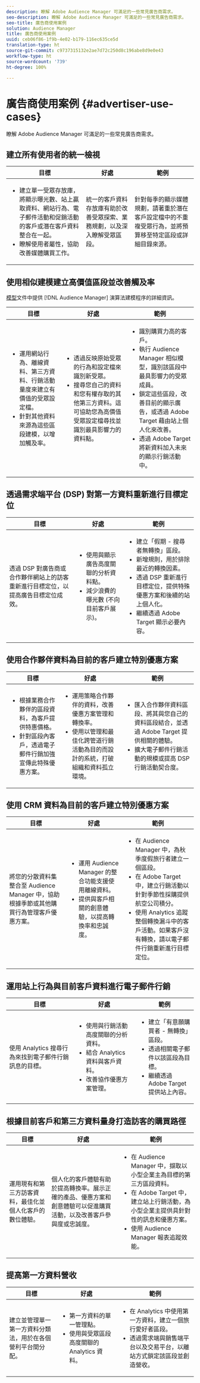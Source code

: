 ```yaml
---
description: 瞭解 Adobe Audience Manager 可滿足的一些常見廣告商需求。
seo-description: 瞭解 Adobe Audience Manager 可滿足的一些常見廣告商需求。
seo-title: 廣告商使用案例
solution: Audience Manager
title: 廣告商使用案例
uuid: ceb06f86-1f9b-4e02-b179-116ec635ce5d
translation-type: ht
source-git-commit: c9737315132e2ae7d72c250d8c196abe8d9e0e43
workflow-type: ht
source-wordcount: '739'
ht-degree: 100%

---
```



# 廣告商使用案例 {#advertiser-use-cases}

瞭解 Adobe Audience Manager 可滿足的一些常見廣告商需求。

<!-- c_adv_use_case.xml -->

## 建立所有使用者的統一檢視

<table id="table_DB2C43F8A8074A229CE23B8772A510BF"> 
 <thead> 
  <tr> 
   <th colname="col1" class="entry"> 目標 </th> 
   <th colname="col2" class="entry"> 好處 </th> 
   <th colname="col3" class="entry"> 範例 </th> 
  </tr> 
 </thead>
 <tbody> 
  <tr> 
   <td colname="col1"> 
    <ul id="ul_F75C5E36CBD84EE7942988CEECE2DA5E"> 
     <li id="li_9485DFA2168C4FC5A7CF4B3EAA7EBE08">建立單一受眾存放庫，將顯示曝光數、站上贏取資料、網站行為、電子郵件活動和促銷活動的客戶或潛在客戶資料整合在一起。 </li> 
     <li id="li_584F7F550A9446F19542EF13A0F5D81B">瞭解使用者屬性，協助改善媒體購買工作。 </li> 
    </ul> </td> 
   <td colname="col2"> 統一的客戶資料存放庫有助於改善受眾探索、業務規劃，以及深入瞭解受眾區段。 </td> 
   <td colname="col3"> 針對每季的顯示媒體規劃，請著重於潛在客戶設定檔中的不重複受眾行為，並將預算移至特定區段或詳細目錄來源。 </td> 
  </tr> 
 </tbody> 
</table>

## 使用相似建模建立高價值區段並改善觸及率

[模型](../features/algorithmic-models/understanding-models.md)文件中提供 [!DNL Audience Manager] 演算法建模程序的詳細資訊。

<table id="table_47456520CA99459B92DACD2047951D2D"> 
 <thead> 
  <tr> 
   <th colname="col1" class="entry"> 目標 </th> 
   <th colname="col2" class="entry"> 好處 </th> 
   <th colname="col3" class="entry"> 範例 </th> 
  </tr>
 </thead>
 <tbody> 
  <tr> 
   <td colname="col1"> 
    <ul id="ul_6B69497AA7F543249FF820B1D5DC604F"> 
     <li id="li_7022E99BC3C6475988B8424528A221A8">運用網站行為、離線資料、第三方資料、行銷活動量度來建立有價值的受眾設定檔。 </li> 
     <li id="li_DBD50B14B3D34D9AB72C42E245406FE8">針對其他資料來源為這些區段建模，以增加觸及率。 </li> 
    </ul> </td> 
   <td colname="col2"> 
    <ul id="ul_CC5448D2EA0646D4AF3547E81DE31FDE"> 
     <li id="li_8F11E40026404C1380F26F6D03952C8E">透過反映原始受眾的行為和設定檔來識別新受眾。 </li> 
     <li id="li_5F67AD849EC145DBB1E52A92BBE2CEE3">搜尋您自己的資料和您有權存取的其他第三方資料。這可協助您為高價值受眾設定檔尋找並識別最具影響力的資料點。 </li> 
    </ul> </td>
   <td colname="col3"> 
    <ul id="ul_EB3707C4449E44F195EE5655B724A9B4"> 
     <li id="li_268E6A408C634E5EAF2D536930EE77C7">識別購買力高的客戶。 </li> 
     <li id="li_217F8D97449D40E798601C904D66FE5A">執行 <span class="keyword"> Audience Manager</span> 相似模型，識別該區段中最具影響力的受眾成員。 </li> 
     <li id="li_FC9CF9B3FE554032AF66E1C3721C83C9">鎖定這些區段，改善目前的顯示廣告，或透過 Adobe Target 藉由站上個人化來改善。 </li> 
     <li id="li_14F94E368C5142718BF6707622D3D8DE">透過 Adobe Target 將新資料加入未來的顯示行銷活動中。 </li> 
    </ul> </td> 
  </tr> 
 </tbody> 
</table>

## 透過需求端平台 (DSP) 對第一方資料重新進行目標定位

<table id="table_26697DC988BD4A6493B4867B903132D7"> 
 <thead> 
  <tr> 
   <th colname="col1" class="entry"> 目標 </th> 
   <th colname="col2" class="entry"> 好處 </th> 
   <th colname="col3" class="entry"> 範例 </th> 
  </tr> 
 </thead>
 <tbody> 
  <tr> 
   <td colname="col1"> 透過 DSP 對廣告商或合作夥伴網站上的訪客重新進行目標定位，以提高廣告目標定位成效。 </td> 
   <td colname="col2"> 
    <ul id="ul_CD4D116AD6FB4A65841A8962B27577C4"> 
     <li id="li_59ED86AE57844EE19D65276914F90EF3">使用與顯示廣告高度關聯的分析資料點。 </li> 
     <li id="li_64E3355511564B629B8C4B8B9B2FB573">減少浪費的曝光數 (不向目前客戶展示)。 </li> 
    </ul> </td> 
   <td colname="col3"> 
    <ul id="ul_15BC75805EA946F2BE33E4F43C3AA1A4"> 
     <li id="li_40B53340C38743A785159D886392EFD6">建立「假期 - 搜尋者無轉換」區段。 </li> 
     <li id="li_10366F799CDC483BA9B6AAD9CAD68EA2">新增規則，用於排除最近的轉換因素。 </li> 
     <li id="li_65B5C367AFBB4C3394AFBB07138320A8">透過 DSP 重新進行目標定位，提供特殊優惠方案和後續的站上個人化。 </li> 
     <li id="li_C88D7C3D72504BBBAA24B09CB805A38F">繼續透過 Adobe Target 顯示必要內容。 </li> 
    </ul> </td> 
  </tr> 
 </tbody> 
</table>

## 使用合作夥伴資料為目前的客戶建立特別優惠方案

<table id="table_D476EA5CE881431A94B98D27C1697A3B"> 
 <thead> 
  <tr> 
   <th colname="col1" class="entry"> 目標 </th> 
   <th colname="col2" class="entry"> 好處 </th> 
   <th colname="col3" class="entry"> 範例 </th> 
  </tr> 
 </thead>
 <tbody> 
  <tr> 
   <td colname="col1"> 
    <ul id="ul_AEE9F72C1E8C4B6B9A2784ECB5403B61"> 
     <li id="li_F5155FA10A664E0AB6BDCCFD2BB95314">根據業務合作夥伴的區段資料，為客戶提供特惠價格。 </li> 
     <li id="li_679868485491412980FDF897A9BB64A4">針對區段內客戶，透過電子郵件行銷加強宣傳此特殊優惠方案。 </li> 
    </ul> </td> 
   <td colname="col2"> 
    <ul id="ul_0C0A0960604143B3A54FA61002ABB233"> 
     <li id="li_CA8748A00624479A8E15437AD9A1EC54">運用策略合作夥伴的資料，改善優惠方案管理和轉換率。 </li> 
     <li id="li_00B0A3039BBD4DF3814C64539C83E4DA">使用以管理和最佳化跨管道行銷活動為目的而設計的系統，打破組織和資料孤立環境。 </li> 
    </ul> </td> 
   <td colname="col3"> 
    <ul id="ul_12770CC183E5433999ED8C055E91DC78"> 
     <li id="li_4CAFD2A7F0F54225ADDCD3C94E8CCEF7">匯入合作夥伴資料區段、將其與您自己的資料區段結合，並透過 Adobe Target 提供相關的體驗。 </li> 
     <li id="li_65F1C7812FC24D44BB41DE6B7276F6AF">擴大電子郵件行銷活動的規模或提高 DSP 行銷活動契合度。 </li> 
    </ul> </td> 
  </tr> 
 </tbody> 
</table>

## 使用 CRM 資料為目前的客戶建立特別優惠方案

<table id="table_A44E3CC858A544ACB875C3FBEEC281CD"> 
 <thead> 
  <tr> 
   <th colname="col1" class="entry"> 目標 </th> 
   <th colname="col2" class="entry"> 好處 </th> 
   <th colname="col3" class="entry"> 範例 </th> 
  </tr> 
 </thead>
 <tbody> 
  <tr> 
   <td colname="col1">將您的分散資料集整合至 <span class="keyword"> Audience Manager</span> 中，協助根據季節或其他購買行為管理客戶優惠方案。 </td> 
   <td colname="col2"> 
    <ul id="ul_CFE6F446C287464B9141C7B6E2581A84"> 
     <li id="li_4308DD38DC014622A08CB0425A9E98F1">運用 <span class="keyword"> Audience Manager</span> 的整合功能支援使用離線資料。 </li> 
     <li id="li_B55C9849C43C483781DC5C3AEAA861F1">提供與客戶相關的創意體驗，以提高轉換率和忠誠度。 </li> 
    </ul> </td> 
   <td colname="col3"> 
    <ul id="ul_739F56A9703F418BBD6F391C2A8A25CA"> 
     <li id="li_24C0DF2B23284764B48B0B4FC2808248">在 <span class="keyword"> Audience Manager</span> 中，為秋季度假旅行者建立一個區段。 </li> 
     <li id="li_C8FE060793AA400CBDF33251B21B79C7">在 Adobe Target 中，建立行銷活動以針對季節性採購提供航空公司積分。 </li> 
     <li id="li_84D729B9AA2E40F8B3EFF6E53C8AA39A">使用 Analytics 追蹤整個轉換漏斗中的客戶活動。如果客戶沒有轉換，請以電子郵件行銷重新進行目標定位。 </li> 
    </ul> </td> 
  </tr> 
 </tbody> 
</table>

## 運用站上行為與目前客戶資料進行電子郵件行銷

<table id="table_29276E12EFC94ACDA981A6EEDDAAA335"> 
 <thead> 
  <tr> 
   <th colname="col1" class="entry"> 目標 </th> 
   <th colname="col2" class="entry"> 好處 </th> 
   <th colname="col3" class="entry"> 範例 </th> 
  </tr> 
 </thead>
 <tbody> 
  <tr> 
   <td colname="col1"> 使用 Analytics 搜尋行為來找到電子郵件行銷訊息的目標。 </td> 
   <td colname="col2"> 
    <ul id="ul_19D86C5CEE13479BA8C860438B82E943"> 
     <li id="li_D7E369BC066841AD80485A1FC7948E1D">使用與行銷活動高度關聯的分析資料。 </li> 
     <li id="li_E905F43E93DD44AB9DB117AED9A4951A">結合 Analytics 資料與客戶資料。 </li> 
     <li id="li_02085338F74E4348981D538B5C060DAA">改善協作優惠方案管理。 </li> 
    </ul> </td> 
   <td colname="col3"> 
    <ul id="ul_018543C7DACD47849F303BC8C26A0A08"> 
     <li id="li_37AB19716B3D4C7BA4106C007A534689">建立「有意願購買者 - 無轉換」區段。 </li> 
     <li id="li_DA5EA7CC922C47788D4D0AED5FEC5164">透過相關電子郵件以該區段為目標。 </li> 
     <li id="li_40085E5A5E2744EEBC38CD19F0F77076">繼續透過 Adobe Target 提供站上內容。 </li> 
    </ul> </td> 
  </tr> 
 </tbody> 
</table>

## 根據目前客戶和第三方資料量身打造訪客的購買路徑

<table id="table_FAAE5C97107244A1B5179DF0FEC604D1"> 
 <thead> 
  <tr> 
   <th colname="col1" class="entry"> 目標 </th> 
   <th colname="col2" class="entry"> 好處 </th> 
   <th colname="col3" class="entry"> 範例 </th> 
  </tr> 
 </thead>
 <tbody> 
  <tr> 
   <td colname="col1"> <p>運用現有和第三方訪客資料，最佳化並個人化客戶的數位體驗。 </p> </td> 
   <td colname="col2"> <p>個人化的客戶體驗有助於提高轉換率。展示正確的產品、優惠方案和創意體驗可以促進購買活動，以及改善客戶參與度或忠誠度。 </p> </td> 
   <td colname="col3"> 
    <ul id="ul_837B290D45DB412CA0CA3457EDCC4125"> 
     <li id="li_CA85D32FD7F54490859B92B1E4A2DACB">在 <span class="keyword"> Audience Manager</span> 中，擷取以小型企業主為目標的第三方區段資料。 </li> 
     <li id="li_E8FDBD2D67724FE497A496E907EDC45A">在 Adobe Target 中，建立站上行銷活動，為小型企業主提供具針對性的訊息和優惠方案。 </li> 
     <li id="li_B303975755D44E03A8C22832D8198564">使用 <span class="keyword"> Audience Manager</span> 報表追蹤效能。 </li> 
    </ul> </td> 
  </tr> 
 </tbody> 
</table>

## 提高第一方資料營收

<table id="table_9253B663D0F8458CBB43C38C212689CF"> 
 <thead> 
  <tr> 
   <th colname="col1" class="entry"> 目標 </th> 
   <th colname="col2" class="entry"> 好處 </th> 
   <th colname="col3" class="entry"> 範例 </th> 
  </tr> 
 </thead>
 <tbody> 
  <tr> 
   <td colname="col1"> <p>建立並管理單一第一方資料分類法，用於在各個營利平台間分配。 </p> </td> 
   <td colname="col2"> 
    <ul id="ul_D2E2EAD1656E4AF09840C79694C5ABE3"> 
     <li id="li_6006974EC2EA467CACA914174FF59F4D">第一方資料的單一管理點。 </li> 
     <li id="li_C9B2F0BC1CA344CF9F461B144E8EAFB6">使用與受眾區段高度關聯的 Analytics 資料。 </li> 
    </ul> </td> 
   <td colname="col3"> 
    <ul id="ul_65D91F5E29D04750AB81682FC4E44E5F"> 
     <li id="li_69832257582342C7A026B1474E1A4286">在 Analytics 中使用第一方資料，建立一個旅行愛好者區段。 </li> 
     <li id="li_FDFFA55B0B7D46398A5A640EB5E56788">透過需求端與銷售端平台以及交易平台，以離站方式鎖定該區段並創造營收。 </li> 
    </ul> </td> 
  </tr> 
 </tbody> 
</table>

